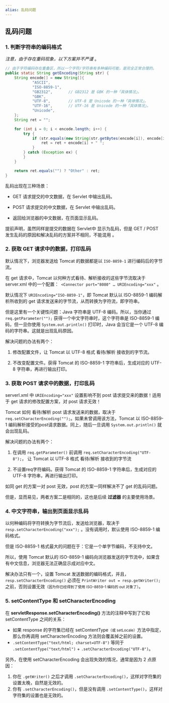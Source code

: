 ```yaml
---
alias: 乱码问题
---
```


## 乱码问题

### 1. 判断字符串的编码格式

*注意，由于存在重码现象，以下方案并不严谨* 。

```java
// 由于字符编码存在重叠区，所以一个字符/字符串有多种编码可能，是完全正常合理的。
public static String getEncoding(String str) {
    String encode[] = new String[]{
            "ASCII",
            "ISO-8859-1",
            "GB2312",       // GB2312 是 GBK 的一种「具体情况」。
            "GBK",
            "UTF-8",        // UTF-8 是 Unicode 的一种「具体情况」。
            "UTF-16",       // UTF-16 是 Unicode 的一种「具体情况」。
            "Unicode",
    };
    String ret = "";

    for (int i = 0; i < encode.length; i++) {
        try {
            if (str.equals(new String(str.getBytes(encode[i]), encode[i]))) {
                ret = ret + encode[i] + " ";
            }
        } catch (Exception ex) {
        }
    }

    return ret.equals("") ? "Other" : ret;
}
```

乱码出现在三种场景：

- GET 请求提交的中文数据，在 Servlet 中输出乱码。

- POST 请求提交的中文数据，在 Servlet 中输出乱码。

- 返回给浏览器的中文数据，在页面显示乱码。

提前声明，虽然同样是提交的数据在 Servlet中 显示为乱码，但是 GET / POST 发生乱码的原因和解决乱码的方案并不相同，不能混用 。

### 2. 获取 GET 请求中的数据，打印乱码

默认情况下，浏览器发送给 Tomcat 的数据都是以 `ISO-8859-1` 进行编码后的字节流。

在 get 请求中，Tomcat 以何种方式看待、解析接收的这些字节流取决于 server.xml 中的一个配置：` <Connector port="8080" … URIEncoding="xxx"` 。

默认情况下 `URIEncoding="ISO-8859-1"`，即 Tomcat 默认以 ISO-8859-1 编码解析所收到的 get 请求发送来的字节流，从而转换为字符流，即字符串。

但是这里有一个关键性问题：Java 字符串是 UTF-8 编码。所以，当你通过 `req.getParameter("");` 获得一个中文字符串时，这个字符串是 ISO-8859-1 编码，但一旦你使用 `System.out.println()` 打印时，Java 会当它是一个 UTF-8 编码的字符串。这就是出现乱码原因。

解决问题的办法有两个：

1. 修改配置文件，让 Tomcat 以 UTF-8 格式 看待/解析 接收到的字节流。

2. 不改变配置文件。获得 Tomcat 的 ISO-8859-1 字符串后，生成对应的 UTF-8 字符串，再进行输出打印。


### 3. 获取 POST 请求中的数据，打印乱码

serverl.xml 中 `URIEncoding="xxx"` 设置影响不到 post 请求提交来的数据！适用于 get 请求的修改配置方案，对 post 请求无效！

Tomcat 如何 看待/解析 post 请求发送来的数据，取决于 `req.setCharacterEncoding("");`。如果未曾调用该方法，Tomcat 以 ISO-8859-1 编码解析接受的post请求数据。同上，随后一旦调用 `System.out.println()` 就会出现乱码。

解决问题的办法有两个：

1. 在调用 `req.getParameter()` 前调用 `req.setCharacterEncoding("UTF-8");`， 让 Tomcat 以 UTF-8 格式 看待/解析 接收到的字节流

2. 不设置req字符编码。获得 Tomcat 的 ISO-8859-1 字符串后，生成对应的 UTF-8 字符串，再进行输出打印。

如同 get 的方案一对 post 无效，post 的方案一同样解决不了 get 的乱码问题。

但是，显而易见，两者方案二是相同的，这也是后续 **过滤器** 的主要使用场景。


### 4. 中文字符串，输出到页面显示乱码

以何种编码将字符转换为字节流后，发送给浏览器，取决于 `resp.setCharacterEncoding("xxx");` 。没有调用时，默认使用 ISO-8859-1 编码格式。

但是 ISO-8859-1 格式最大的问题在于：它是一个单字节编码，不支持中文。

所以，使用 Tomcat 默认的 ISO-8859-1 编码向浏览器发送的字节流中，如果含有中文信息，浏览器无法正确显示成对应中文。

解决办法只有一个，设置 Tomcat 发送数据的编码格式，并且，`resp.setCharacterEncoding()` 必须在 `PrintWriter out = resp.getWriter();` 之前，否则设置无效<small>（因为你已经得到了使用 ISO-8859-1 编码的 out 对象了）</small>。


### 5. setContentType 和 setCharacterEncoding

在 **servletResponse.setCharacterEncoding()** 方法的注释中写到了它和 setContentType 之间的关系：

-  如果 response 的字符集已经在 setContentType<small>（或 setLocale）</small>方法中指定，那么你再调用 setCharacterEncoding 方法则会覆盖掉之前的设置。
- `.setContentType("text/html; charset=UTF-8")` 等同于 `.setContentType("text/html")` + `.setCharacterEncoding("UTF-8")`。

另外，在使用 setCharacterEncoding 会出现失效的情况，通常是因为 2 点原因：

1. 你在 `.getWriter()` 之后才调用 `.setCharacterEncoding()`，这样对字符集的设置太晚，自然是无效的。
2. 你有 `.setCharacterEncoding()`，但是没有调用 `.setContentType()`，这样对字符集的设置也是无效的。

